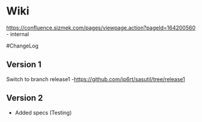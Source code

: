 # Wiki

https://confluence.sizmek.com/pages/viewpage.action?pageId=164200560 - internal

#ChangeLog

## Version 1

Switch to branch release1 -https://github.com/jp6rt/sasutil/tree/release1

## Version 2

* Added specs (Testing)